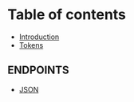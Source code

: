 # Table of contents

* [Introduction](README.md)
* [Tokens](tokens.md)

## ENDPOINTS

* [JSON](endpoints/json.md)

